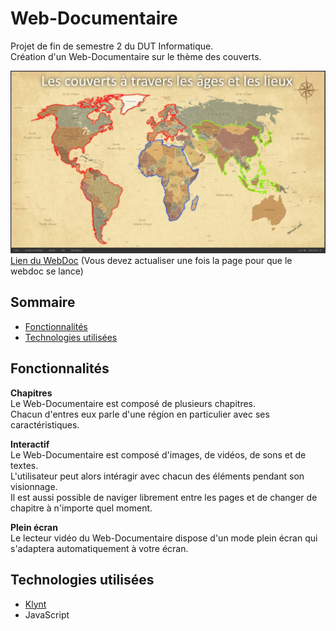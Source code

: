 # Web-Documentaire
Projet de fin de semestre 2 du DUT Informatique.  
Création d'un Web-Documentaire sur le thème des couverts.

![Resources/homepage.png](Resources/homepage.png)
[Lien du WebDoc](https://dut-informatique.github.io/Web-documentaire/index.html) (Vous devez actualiser une fois la page pour que le webdoc se lance)

## Sommaire
* [Fonctionnalités](https://github.com/dut-informatique/webdocumentaire#fonctionnalités)
* [Technologies utilisées](https://github.com/dut-informatique/webdocumentaire#technologies-utilisées)

## Fonctionnalités
**Chapitres**  
Le Web-Documentaire est composé de plusieurs chapitres.  
Chacun d'entres eux parle d'une région en particulier avec ses caractéristiques.  

**Interactif**  
Le Web-Documentaire est composé d'images, de vidéos, de sons et de textes.  
L'utilisateur peut alors intéragir avec chacun des éléments pendant son visionnage.  
Il est aussi possible de naviger librement entre les pages et de changer de chapitre à n'importe quel moment.  

**Plein écran**  
Le lecteur vidéo du Web-Documentaire dispose d'un mode plein écran qui s'adaptera automatiquement à votre écran.  

## Technologies utilisées
* [Klynt](https://www.klynt.net/)
* JavaScript
